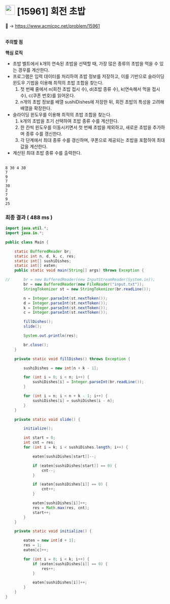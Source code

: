 # <img src="https://d2gd6pc034wcta.cloudfront.net/tier/12.svg" width="30"> [15961] 회전 초밥

📌 → https://www.acmicpc.net/problem/15961 <br/><br/>

**주의할 점**

**핵심 로직**

- 초밥 벨트에서 k개의 연속된 초밥을 선택할 때, 가장 많은 종류의 초밥을 먹을 수 있는 경우를 계산한다.
- 프로그램은 입력 데이터를 처리하여 초밥 정보를 저장하고, 이를 기반으로 슬라이딩 윈도우 기법을 이용해 최적의 초밥 조합을 찾는다.
    1. 첫 번째 줄에서 n(회전 초밥 접시 수), d(초밥 종류 수), k(연속해서 먹을 접시 수), c(쿠폰 번호)를 읽어온다.
    2. n개의 초밥 정보를 배열 sushiDishes에 저장한 뒤, 회전 초밥의 특성을 고려해 배열을 확장한다.
- 슬라이딩 윈도우를 이용해 최적의 초밥 조합을 찾는다.
    1. k개의 초밥을 초기 선택하여 초밥 종류 수를 계산한다.
    2. 한 칸씩 윈도우를 이동시키면서 첫 번째 초밥을 제외하고, 새로운 초밥을 추가하며 종류 수를 갱신한다.
    3. 각 단계에서 최대 종류 수를 갱신하며, 쿠폰으로 제공되는 초밥을 포함하여 최대값을 계산한다.
- 계산된 최대 초밥 종류 수를 출력한다. <br/><br/>

```
8 30 4 30
7
9
7
30
2
7
9
25
```

### 최종 결과 ( 488 ms )

```java
import java.util.*;
import java.io.*;

public class Main {

    static BufferedReader br;
    static int n, d, k, c, res;
    static int[] sushiDishes;
    static int[] eaten;
    public static void main(String[] args) throws Exception {

//      br = new BufferedReader(new InputStreamReader(System.in));
        br = new BufferedReader(new FileReader("input.txt"));
        StringTokenizer st = new StringTokenizer(br.readLine());

        n = Integer.parseInt(st.nextToken());
        d = Integer.parseInt(st.nextToken());
        k = Integer.parseInt(st.nextToken());
        c = Integer.parseInt(st.nextToken());

        fillDishes();
        slide();

        System.out.println(res);

        br.close();
    }

    private static void fillDishes() throws Exception {

        sushiDishes = new int[n + k - 1];

        for (int i = 0; i < n; i++) {
            sushiDishes[i] = Integer.parseInt(br.readLine());
        }

        for (int i = n; i < n + k - 1; i++) {
            sushiDishes[i] = sushiDishes[i - n];
        }
    }

    private static void slide() {

        initialize();

        int start = 0;
        int cnt = res;
        for (int i = k; i < sushiDishes.length; i++) {

            eaten[sushiDishes[start]]--;

            if (eaten[sushiDishes[start]] == 0) {
                cnt--;
            }

            if (eaten[sushiDishes[i]] == 0) {
                cnt++;
            }

            eaten[sushiDishes[i]]++;
            res = Math.max(res, cnt);
            start++;
        }
    }

    private static void initialize() {

        eaten = new int[d + 1];
        res = 1;
        eaten[c]++;

        for (int i = 0; i < k; i++) {
            if (eaten[sushiDishes[i]] == 0) {
                res++;
            }

            eaten[sushiDishes[i]]++;
        }
    }
}
```
